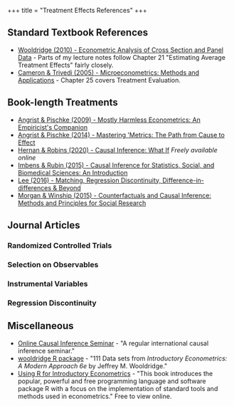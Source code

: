 +++
title = "Treatment Effects References"
+++

## Standard Textbook References
* [Wooldridge (2010) - Econometric Analysis of Cross Section and Panel Data](https://books.google.co.uk/books?id=yov6AQAAQBAJ&lpg=PP1&dq=wooldridge%20panel%20econometrics&pg=PR3#v=onepage&q=wooldridge%20panel%20econometrics&f=false) - Parts of my lecture notes follow Chapter 21 "Estimating Average Treatment Effects" fairly closely.
* [Cameron & Trivedi (2005) - Microeconometrics: Methods and Applications](https://books.google.co.uk/books?id=Zf0gCwxC9ocC&lpg=PP1&dq=cameron%20and%20trivedi&pg=PP1#v=onepage&q=cameron%20and%20trivedi&f=false) - Chapter 25 covers Treatment Evaluation.

## Book-length Treatments 
* [Angrist & Pischke (2009) - Mostly Harmless Econometrics: An Empiricist's Companion](http://www.mostlyharmlesseconometrics.com/)
* [Angrist & Pischke (2014) - Mastering 'Metrics: The Path from Cause to Effect](http://www.masteringmetrics.com/)
* [Hernan & Robins (2020) - Causal Inference: What If](https://cdn1.sph.harvard.edu/wp-content/uploads/sites/1268/2020/07/ci_hernanrobins_31july20.pdf) *Freely available online*
* [Imbens & Rubin (2015) - Causal Inference for Statistics, Social, and Biomedical Sciences: An Introduction](https://www.cambridge.org/core/books/causal-inference-for-statistics-social-and-biomedical-sciences/71126BE90C58F1A431FE9B2DD07938AB)
* [Lee (2016) - Matching, Regression Discontinuity, Difference-in-differences & Beyond](https://oxford.universitypressscholarship.com/view/10.1093/acprof:oso/9780190258733.001.0001/acprof-9780190258733)
* [Morgan & Winship (2015) - Counterfactuals and Causal Inference: Methods and Principles for Social Research](https://www.cambridge.org/core/books/counterfactuals-and-causal-inference/5CC81E6DF63C5E5A8B88F79D45E1D1B7) 

## Journal Articles

### Randomized Controlled Trials

### Selection on Observables

### Instrumental Variables

### Regression Discontinuity

## Miscellaneous
* [Online Causal Inference Seminar](https://sites.google.com/view/ocis/) - "A regular international causal inference seminar."
* [wooldridge R package](https://cran.r-project.org/web/packages/wooldridge/index.html) - "111 Data sets from *Introductory Econometrics: A Modern Approach 6e* by Jeffrey M. Wooldridge."
* [Using R for Introductory Econometrics](http://urfie.net/) - "This book introduces the popular, powerful and free programming language and software package R with a focus on the implementation of standard tools and methods used in econometrics." Free to view online.
